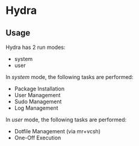 # Hydra

## Usage

Hydra has 2 run modes:
  * system
  * user

In *system* mode, the following tasks are performed:
  * Package Installation
  * User Management
  * Sudo Management
  * Log Management

In *user* mode, the following tasks are performed:
  * Dotfile Management (via mr+vcsh)
  * One-Off Execution
